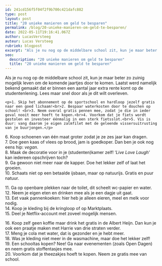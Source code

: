 ```yaml
---
id: 241cd156f5f04f2f9b700c421dafc882
type: post
layout: post
title: "20 unieke manieren om geld te besparen"
permalink: /blog/20-unieke-manieren-om-geld-te-besparen/
date: 2022-05-11T19:16:41.067Z
author: LucasVersteeg
auteur: Lucas Versteeg
rubriek: blogpost
excerpt: "Als je nu nog op de middelbare school zit, kun je maar beter zo zuinig mogelijk leven om de komende jaartjes door te komen. Laatst werd namelijk bekend gemaakt dat er binnen een aantal jaar extra rente komt op de studentenlening. Lees maar snel door als je dit wilt overleven.  "
seo:
  description: "20 unieke manieren om geld te besparen"
  title: "20 unieke manieren om geld te besparen"
---
```

Als je nu nog op de middelbare school zit, kun je maar beter zo zuinig mogelijk leven om de komende jaartjes door te komen. Laatst werd namelijk bekend gemaakt dat er binnen een aantal jaar extra rente komt op de studentenlening. Lees maar snel door als je dit wilt overleven.  

    <p>1. Skip het abonnement op de sportschool en hardloop jezelf gratis naar een goed lichaam!<br>2. Bespaar waterkosten door te douchen op school! <br>3. Neem overal gratis pennen mee, zodat je die in ieder geval nooit meer hoeft te kopen.<br>4. Voorkom dat je fiets wordt gestolen en investeer éénmalig in een sterk fietsslot.<br>5. Vis is duur: vang daarom je eigen zalmfilet met de geleende vissersuitrusting van je buurjongen.</p>
<p>6. Koop schoenen van één maat groter zodat je ze zes jaar kan dragen.<br>7. Doe geen kaas of vlees op brood, jam is goedkoper. Dan ben je ook nog eens hip: <em>vegan</em>.<br>8. Maak de decoratie voor in je (studenten)kamer zelf! ‘<em>Live Love Laugh’</em> kan iedereen opschrijven toch?<br>9. Ga gewoon niet meer naar de kapper. Doe het lekker zelf of laat het groeien.<br>10. Schaats niet op een betaalde ijsbaan, maar op natuurijs. Gratis en puur natuur.</p>
<p>11. Ga op openbare plekken naar de toilet, dit scheelt wc-papier en water.<br>12. Neem je eigen eten en drinken mee als je een dagje uit gaat.<br>13. Eet vaak pannenkoeken: hier heb je alleen eieren, meel en melk voor nodig.<br>14. Koop je kleding bij de kringloop of op Marktplaats.<br>15. Deel je Netflix-account met zoveel mogelijk mensen.</p>
<p>16. Koop zelf geen koffie maar drink het gratis in de Albert Heijn. Dan kun je ook een praatje maken met Harrie van drie straten verder.<br>17. Meng je cola met water, dat is gezonder en je hebt meer.<br>18. Was je kleding niet meer in de wasmachine, maar doe het lekker zelf!<br>19. Een schooltas kopen? Nee! Ga naar evenementen (zoals Open Dagen) en neem gratis stoffentasjes mee.<br>20. Voorkom dat je theezakjes hoeft te kopen. Neem ze gratis mee van school.</p>  
